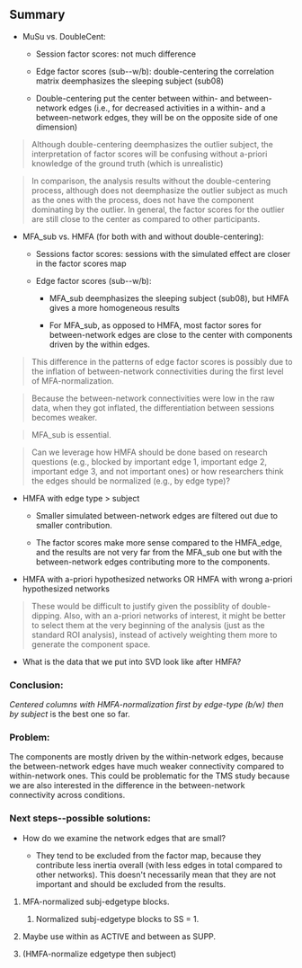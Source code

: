 ## Summary

+ MuSu vs. DoubleCent:
	
	+ Session factor scores: not much difference

	+ Edge factor scores (sub--w/b): double-centering the correlation matrix deemphasizes the sleeping subject (sub08) 

	+ Double-centering put the center between within- and between-network edges (i.e., for decreased activities in a within- and a between-network edges, they will be on the opposite side of one dimension)

 > Although double-centering deemphasizes the outlier subject, the interpretation of factor scores will be confusing without a-priori knowledge of the ground truth (which is unrealistic)

 > In comparison, the analysis results without the double-centering process, although does not deemphasize the outlier subject as much as the ones with the process, does not have the component dominating by the outlier. In general, the factor scores for the outlier are still close to the center as compared to other participants.
 
 + MFA_sub vs. HMFA (for both with and without double-centering):

 	+ Sessions factor scores: sessions with the simulated effect are closer in the factor scores map

 	+ Edge factor scores (sub--w/b): 

 		+ MFA_sub deemphasizes the sleeping subject (sub08), but HMFA gives a more homogeneous results

 		+ For MFA_sub, as opposed to HMFA, most factor sores for between-network edges are close to the center with components driven by the within edges.

 > This difference in the patterns of edge factor scores is possibly due to the inflation of between-network connectivities during the first level of MFA-normalization.

 > Because the between-network connectivities were low in the raw data, when they got inflated, the differentiation between sessions becomes weaker.

 > MFA_sub is essential.

 > Can we leverage how HMFA should be done based on research questions (e.g., blocked by important edge 1, important edge 2, important edge 3, and not important ones) or how researchers think the edges should be normalized (e.g., by edge type)?

 + HMFA with edge type > subject

 	+ Smaller simulated between-network edges are filtered out due to smaller contribution.

 	+ The factor scores make more sense compared to the HMFA_edge, and the results are not very far from the MFA_sub one but with the between-network edges contributing more to the components.


 + HMFA with a-priori hypothesized networks OR HMFA with wrong a-priori hypothesized networks
 
 > These would be difficult to justify given the possiblity of double-dipping. Also, with an a-priori networks of interest, it might be better to select them at the very beginning of the analysis (just as the standard ROI analysis), instead of actively weighting them more to generate the component space.

+ What is the data that we put into SVD look like after HMFA?

### Conclusion:

*Centered columns with HMFA-normalization first by edge-type (b/w) then by subject* is the best one so far.

### Problem:

The components are mostly driven by the within-network edges, because the between-network edges have much weaker connectivity compared to within-network ones. This could be problematic for the TMS study because we are also interested in the difference in the between-network connectivity across conditions.

### Next steps--possible solutions:

+ How do we examine the network edges that are small? 

	+ They tend to be excluded from the factor map, because they contribute less inertia overall (with less edges in total compared to other networks). This doesn't necessarily mean that they are not important and should be excluded from the results. 	

1. MFA-normalized subj-edgetype blocks.

	1. Normalized subj-edgetype blocks to SS = 1.

2. Maybe use within as ACTIVE and between as SUPP.

3. (HMFA-normalize edgetype then subject)
